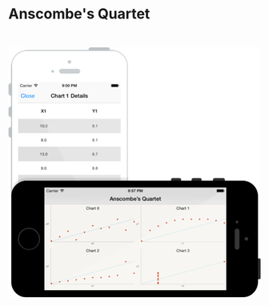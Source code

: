 # Anscombe's Quartet
<br/>
<p align="center">	
	<img src="https://raw.githubusercontent.com/Jawbone/anscombe-quartet-ios/master/Screenshots/main.png">
</p>